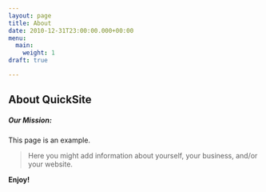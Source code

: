 ```yaml
---
layout: page
title: About
date: 2010-12-31T23:00:00.000+00:00
menu:
  main:
    weight: 1
draft: true

---
```

## About QuickSite

##### Our Mission:

This page is an example.

> Here you might add information about yourself, your business, and/or your website. 

**Enjoy!**